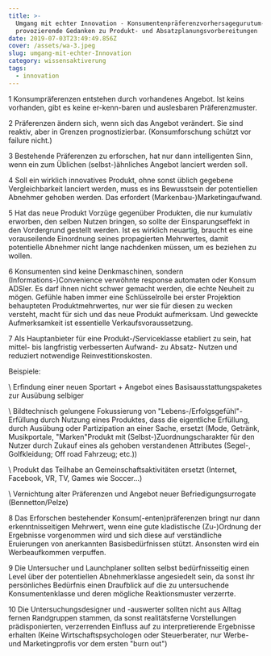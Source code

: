 ```yaml
---
title: >-
  Umgang mit echter Innovation - Konsumentenpräferenzvorhersagegurutum- Ein paar
  provozierende Gedanken zu Produkt- und Absatzplanungsvorbereitungen
date: 2019-07-03T23:49:49.856Z
cover: /assets/wa-3.jpeg
slug: umgang-mit-echter-Innovation
category: wissensaktiverung
tags:
  - innovation
---
```

1 Konsumpräferenzen entstehen durch vorhandenes Angebot. Ist keins vorhanden, gibt es keine er-kenn-baren und auslesbaren Präferenzmuster.



2 Präferenzen ändern sich, wenn sich das Angebot verändert. Sie sind reaktiv, aber in Grenzen prognostizierbar. (Konsumforschung schützt vor failure nicht.)



3 Bestehende Präferenzen zu erforschen, hat nur dann intelligenten Sinn, wenn ein zum Üblichen (selbst-)ähnliches Angebot lanciert werden soll.



4 Soll ein wirklich innovatives Produkt, ohne sonst üblich gegebene Vergleichbarkeit lanciert werden, muss es ins Bewusstsein der potentiellen Abnehmer gehoben werden. Das erfordert (Markenbau-)Marketingaufwand.



5 Hat das neue Produkt Vorzüge gegenüber Produkten, die nur kumulativ erworben, den selben Nutzen bringen, so sollte der Einsparungseffekt in den Vordergrund gestellt werden. Ist es wirklich neuartig, braucht es eine vorauseilende Einordnung seines propagierten Mehrwertes, damit potentielle Abnehmer nicht lange nachdenken müssen, um es beziehen zu wollen.



6 Konsumenten sind keine Denkmaschinen, sondern (Informations-)Convenience verwöhnte response automaten oder Konsum ADSler. Es darf ihnen nicht schwer gemacht werden, die echte Neuheit zu mögen. Gefühle haben immer eine Schlüsselrolle bei erster Projektion behaupteten Produktmehrwertes, nur wer sie für diesen zu wecken versteht, macht für sich und das neue Produkt aufmerksam. Und geweckte Aufmerksamkeit ist essentielle Verkaufsvoraussetzung.



7 Als Hauptanbieter für eine Produkt-/Serviceklasse etabliert zu sein, hat mittel- bis langfristig verbesserten Aufwand- zu Absatz- Nutzen und reduziert notwendige Reinvestitionskosten.



Beispiele:



\    Erfindung einer neuen Sportart + Angebot eines Basisausstattungspaketes zur Ausübung selbiger

\    Bildtechnisch gelungene Fokussierung von "Lebens-/Erfolgsgefühl"-Erfüllung durch Nutzung eines Produktes, dass die eigentliche Erfüllung, durch Ausübung oder Partizipation an einer Sache, ersetzt (Mode, Getränk, Musikportale, "Marken"Produkt mit (Selbst-)Zuordnungscharakter für den Nutzer durch Zukauf eines als gehoben verstandenen Attributes (Segel-, Golfkleidung; Off road Fahrzeug; etc.))

\    Produkt das Teilhabe an Gemeinschaftsaktivitäten ersetzt (Internet, Facebook, VR, TV, Games wie Soccer…)

\    Vernichtung alter Präferenzen und Angebot neuer Befriedigungsurrogate (Bennetton/Pelze)



8 Das Erforschen bestehender Konsum(-enten)präferenzen bringt nur dann erkenntnisseitigen Mehrwert, wenn eine gute kladistische (Zu-)Ordnung der Ergebnisse vorgenommen wird und sich diese auf verständliche Eruierungen von anerkannten Basisbedürfnissen stützt. Ansonsten wird ein Werbeaufkommen verpuffen.



9 Die Untersucher und Launchplaner sollten selbst bedürfnisseitig einen Level über der potentiellen Abnehmerklasse angesiedelt sein, da sonst ihr persönliches Bedürfnis einen Draufblick auf die zu untersuchende Konsumentenklasse und deren mögliche Reaktionsmuster verzerrte.



10 Die Untersuchungsdesigner und -auswerter sollten nicht aus Alltag fernen Randgruppen stammen, da sonst realitätsferne Vorstellungen prädisponierten, verzerrenden Einfluss auf zu interpretierende Ergebnisse erhalten (Keine Wirtschaftspsychologen oder Steuerberater, nur Werbe- und Marketingprofis vor dem ersten "burn out")
